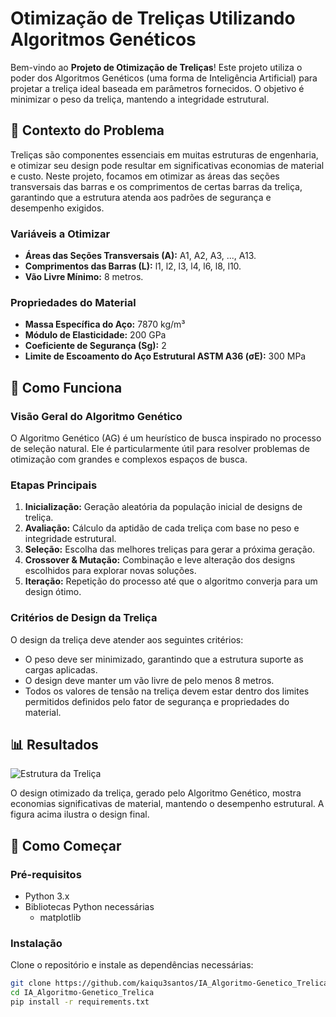 # Otimização de Treliças Utilizando Algoritmos Genéticos

Bem-vindo ao **Projeto de Otimização de Treliças**! Este projeto utiliza o poder dos Algoritmos Genéticos (uma forma de Inteligência Artificial) para projetar a treliça ideal baseada em parâmetros fornecidos. O objetivo é minimizar o peso da treliça, mantendo a integridade estrutural.

## 📜 Contexto do Problema

Treliças são componentes essenciais em muitas estruturas de engenharia, e otimizar seu design pode resultar em significativas economias de material e custo. Neste projeto, focamos em otimizar as áreas das seções transversais das barras e os comprimentos de certas barras da treliça, garantindo que a estrutura atenda aos padrões de segurança e desempenho exigidos.

### Variáveis a Otimizar

- **Áreas das Seções Transversais (A):** A1, A2, A3, ..., A13.
- **Comprimentos das Barras (L):** l1, l2, l3, l4, l6, l8, l10.
- **Vão Livre Mínimo:** 8 metros.

### Propriedades do Material

- **Massa Específica do Aço:** 7870 kg/m³
- **Módulo de Elasticidade:** 200 GPa
- **Coeficiente de Segurança (Sg):** 2
- **Limite de Escoamento do Aço Estrutural ASTM A36 (σE):** 300 MPa

## 🔧 Como Funciona

### Visão Geral do Algoritmo Genético

O Algoritmo Genético (AG) é um heurístico de busca inspirado no processo de seleção natural. Ele é particularmente útil para resolver problemas de otimização com grandes e complexos espaços de busca.

### Etapas Principais

1. **Inicialização:** Geração aleatória da população inicial de designs de treliça.
2. **Avaliação:** Cálculo da aptidão de cada treliça com base no peso e integridade estrutural.
3. **Seleção:** Escolha das melhores treliças para gerar a próxima geração.
4. **Crossover & Mutação:** Combinação e leve alteração dos designs escolhidos para explorar novas soluções.
5. **Iteração:** Repetição do processo até que o algoritmo converja para um design ótimo.

### Critérios de Design da Treliça

O design da treliça deve atender aos seguintes critérios:
- O peso deve ser minimizado, garantindo que a estrutura suporte as cargas aplicadas.
- O design deve manter um vão livre de pelo menos 8 metros.
- Todos os valores de tensão na treliça devem estar dentro dos limites permitidos definidos pelo fator de segurança e propriedades do material.

## 📊 Resultados

![Estrutura da Treliça](https://github.com/user-attachments/assets/b2b8ec93-3353-4804-b150-5cff751d2b7a)

O design otimizado da treliça, gerado pelo Algoritmo Genético, mostra economias significativas de material, mantendo o desempenho estrutural. A figura acima ilustra o design final.

## 🚀 Como Começar

### Pré-requisitos

- Python 3.x
- Bibliotecas Python necessárias
  - matplotlib

### Instalação

Clone o repositório e instale as dependências necessárias:

```bash
git clone https://github.com/kaiqu3santos/IA_Algoritmo-Genetico_Trelica.git
cd IA_Algoritmo-Genetico_Trelica
pip install -r requirements.txt
